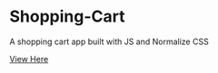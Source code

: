 # Shopping-Cart

A shopping cart app built with JS and Normalize CSS

[View Here](https://odongowaga.github.io/Shopping-Cart/)

